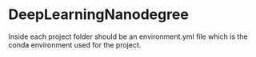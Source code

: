 # DeepLearningNanodegree
Inside each project folder should be an environment.yml file which is the conda environment used for the project.
